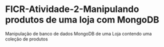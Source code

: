 # FICR-Atividade-2-Manipulando produtos de uma loja com MongoDB
Manipulação de banco de dados MongoDB de uma Loja contendo uma coleção de produtos
